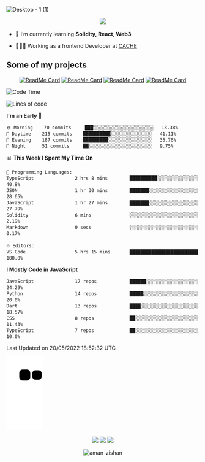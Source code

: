 


<!--
**Aman-zishan/Aman-zishan** is a ✨ _special_ ✨ repository because its `README.md` (this file) appears on your GitHub profile.-->


![Desktop - 1 (1)](https://user-images.githubusercontent.com/55238388/120219106-52faa280-c258-11eb-881b-f68df4583350.png)

<!--
<p align="center"> <a href="https://github.com/ryo-ma/github-profile-trophy"><img src="https://github-profile-trophy.vercel.app/?username=aman-zishan" alt="aman-zishan" /></a> </p> -->

<div align="center">
  
![](https://github-readme-stats.vercel.app/api?username=Aman-zishan&count_private=true&theme=dark&show_icons=true&include_all_commits=true)

</div>


- 🌱 I’m currently learning **Solidity, React, Web3**

- 👩🏻‍💻 Working as a frontend Developer at [CACHE](https://www.cache.gold)


## Some of my projects

<div align="center">

[![ReadMe Card](https://github-readme-stats.vercel.app/api/pin/?username=Aman-zishan&repo=textextractor2.0&theme=dark)](https://github.com/Aman-zishan/textextractor2.0)
[![ReadMe Card](https://github-readme-stats.vercel.app/api/pin/?username=Aman-zishan&repo=DocScanner&theme=dark)](https://github.com/Aman-zishan/DocScanner)
[![ReadMe Card](https://github-readme-stats.vercel.app/api/pin/?username=Aman-zishan&repo=textextractor&theme=dark)](https://github.com/Aman-zishan/textextractor)
[![ReadMe Card](https://github-readme-stats.vercel.app/api/pin/?username=Aman-zishan&repo=palliative-care-clinic&theme=dark)](https://github.com/Aman-zishan/palliative-care-clinic)

</div>

<!--START_SECTION:waka-->
![Code Time](http://img.shields.io/badge/Code%20Time-0%20secs-blue)

![Lines of code](https://img.shields.io/badge/From%20Hello%20World%20I%27ve%20Written-1%20Million%20lines%20of%20code-blue)

**I'm an Early 🐤** 

```text
🌞 Morning    70 commits     ███░░░░░░░░░░░░░░░░░░░░░░   13.38% 
🌆 Daytime    215 commits    ██████████░░░░░░░░░░░░░░░   41.11% 
🌃 Evening    187 commits    █████████░░░░░░░░░░░░░░░░   35.76% 
🌙 Night      51 commits     ██░░░░░░░░░░░░░░░░░░░░░░░   9.75%

```


📊 **This Week I Spent My Time On** 

```text
💬 Programming Languages: 
TypeScript               2 hrs 8 mins        ██████████░░░░░░░░░░░░░░░   40.8% 
JSON                     1 hr 30 mins        ███████░░░░░░░░░░░░░░░░░░   28.65% 
JavaScript               1 hr 27 mins        ███████░░░░░░░░░░░░░░░░░░   27.79% 
Solidity                 6 mins              ░░░░░░░░░░░░░░░░░░░░░░░░░   2.19% 
Markdown                 0 secs              ░░░░░░░░░░░░░░░░░░░░░░░░░   0.17%

🔥 Editors: 
VS Code                  5 hrs 15 mins       █████████████████████████   100.0%

```

**I Mostly Code in JavaScript** 

```text
JavaScript               17 repos            ██████░░░░░░░░░░░░░░░░░░░   24.29% 
Python                   14 repos            █████░░░░░░░░░░░░░░░░░░░░   20.0% 
Dart                     13 repos            ████░░░░░░░░░░░░░░░░░░░░░   18.57% 
CSS                      8 repos             ██░░░░░░░░░░░░░░░░░░░░░░░   11.43% 
TypeScript               7 repos             ██░░░░░░░░░░░░░░░░░░░░░░░   10.0%

```



 Last Updated on 20/05/2022 18:52:32 UTC
<!--END_SECTION:waka-->



  <p align="center">
  
  ![github contribution grid snake animation](https://raw.githubusercontent.com/Aman-zishan/Aman-zishan/output/github-snake.svg)

  <p align="center">
    <a href="https://www.linkedin.com/in/aman-zishan/" alt="Linkedin"><img src="https://user-images.githubusercontent.com/55238388/120218464-65c0a780-c257-11eb-9b12-3c14e8278bf5.png"></a>
    <a href="mailto:amanzishan.az@gmail.com" alt="Contact me"><img src="https://user-images.githubusercontent.com/55238388/120218600-9d2f5400-c257-11eb-93d6-92740f5ca780.png"></a>
    <a href="https://youtube.com/channel/UCIe6F1qZLZp1ON84Mv6XHSQ" alt="My site"><img src="https://user-images.githubusercontent.com/55238388/120218709-c8b23e80-c257-11eb-823d-b7260f89374e.png"></a>
  </p>
</p>

<p align="center"> <img src="https://komarev.com/ghpvc/?username=aman-zishan&label=Profile%20views&color=0e75b6&style=flat" alt="aman-zishan" /> </p>








